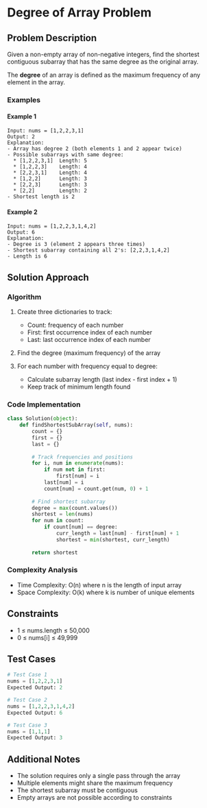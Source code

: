 # Degree of Array Problem

## Problem Description
Given a non-empty array of non-negative integers, find the shortest contiguous subarray that has the same degree as the original array.

The **degree** of an array is defined as the maximum frequency of any element in the array.

### Examples

#### Example 1
```
Input: nums = [1,2,2,3,1]
Output: 2
Explanation: 
- Array has degree 2 (both elements 1 and 2 appear twice)
- Possible subarrays with same degree:
  * [1,2,2,3,1]  Length: 5
  * [1,2,2,3]    Length: 4
  * [2,2,3,1]    Length: 4
  * [1,2,2]      Length: 3
  * [2,2,3]      Length: 3
  * [2,2]        Length: 2
- Shortest length is 2
```

#### Example 2
```
Input: nums = [1,2,2,3,1,4,2]
Output: 6
Explanation:
- Degree is 3 (element 2 appears three times)
- Shortest subarray containing all 2's: [2,2,3,1,4,2]
- Length is 6
```

## Solution Approach

### Algorithm
1. Create three dictionaries to track:
   - Count: frequency of each number
   - First: first occurrence index of each number
   - Last: last occurrence index of each number

2. Find the degree (maximum frequency) of the array

3. For each number with frequency equal to degree:
   - Calculate subarray length (last index - first index + 1)
   - Keep track of minimum length found

### Code Implementation
```python
class Solution(object):
    def findShortestSubArray(self, nums):
        count = {}
        first = {}
        last = {}
        
        # Track frequencies and positions
        for i, num in enumerate(nums):
            if num not in first:
                first[num] = i
            last[num] = i
            count[num] = count.get(num, 0) + 1
        
        # Find shortest subarray
        degree = max(count.values())
        shortest = len(nums)
        for num in count:
            if count[num] == degree:
                curr_length = last[num] - first[num] + 1
                shortest = min(shortest, curr_length)
        
        return shortest
```

### Complexity Analysis
- Time Complexity: O(n) where n is the length of input array
- Space Complexity: O(k) where k is number of unique elements

## Constraints
- 1 ≤ nums.length ≤ 50,000
- 0 ≤ nums[i] ≤ 49,999

## Test Cases
```python
# Test Case 1
nums = [1,2,2,3,1]
Expected Output: 2

# Test Case 2
nums = [1,2,2,3,1,4,2]
Expected Output: 6

# Test Case 3
nums = [1,1,1]
Expected Output: 3
```

## Additional Notes
- The solution requires only a single pass through the array
- Multiple elements might share the maximum frequency
- The shortest subarray must be contiguous
- Empty arrays are not possible according to constraints